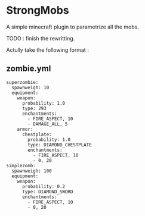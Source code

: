 StrongMobs
==========

A simple minecraft plugin to parametrize all the mobs.

TODO : finish the rewritting.

Actully take the following format : 

zombie.yml
----------

    superzombie:  
      spawnweigh: 10  
      equipment:  
        weapon:  
          probability: 1.0  
          type: 293  
          enchantments:  
            - FIRE_ASPECT, 10  
            - DAMAGE_ALL, 5  
        armor:  
          chestplate:  
            probability: 1.0  
            type: DIAMOND_CHESTPLATE  
            enchantments:  
              - FIRE_ASPECT, 10  
              - 0, 20  
    simplezomb:  
      spawnweigh: 100  
      equipment:  
        weapon:  
          probability: 0.2  
          type: DIAMOND_SWORD  
          enchantments:  
            - FIRE_ASPECT, 10  
            - 0, 20  

